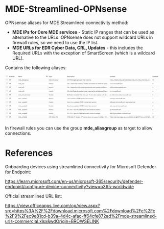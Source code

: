 # MDE-Streamlined-OPNsense

OPNsense aliases for MDE Streamlined connectivity method:
* **MDE IPs for Core MDE services** - Static IP ranges that can be used as alternative to the URLs. OPNsense does not support wildcard URLs in firewall rules, so we need to use the IP list.
* **MDE URLs for EDR Cyber Data, CRL, Updates** - this includes the Required URLs with the exception of SmartScreen (which is a wildcard URL).

Contains the following aliases:

![screenshot](alias_screenshot.png "Screenshot of aliases in OPNsense management")

In firewall rules you can use the group **mde_aliasgroup** as target to allow connections.

# References

Onboarding devices using streamlined connectivity for Microsoft Defender for Endpoint:

https://learn.microsoft.com/en-us/microsoft-365/security/defender-endpoint/configure-device-connectivity?view=o365-worldwide

Official streamlined URL list:

https://view.officeapps.live.com/op/view.aspx?src=https%3A%2F%2Fdownload.microsoft.com%2Fdownload%2Fe%2Fc%2F9%2Fec9e81cd-b39a-4d4c-afac-ff64cfe872ad%2Fmde-streamlined-urls-commercial.xlsx&wdOrigin=BROWSELINK
